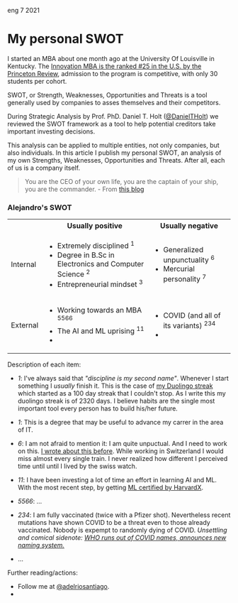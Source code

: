 <permalink>eng</permalink> <month>7</month> <year>2021</year>

# My personal SWOT

I started an MBA about one month ago at the University Of Louisville in Kentucky. The [Innovation MBA is the ranked #25 in the U.S. by the Princeton Review](https://business.louisville.edu/academics-programs/graduate-programs/imba/#:~:text=Ranked%20%2325%20in%20the%20U.S.,only%2030%20students%20per%20cohort.), admission to the program is competitive, with only 30 students per cohort.

SWOT, or Strength, Weaknesses, Opportunities and Threats is a tool generally used by companies to asses themselves and their competitors.

During Strategic Analysis by Prof. PhD. Daniel T. Holt ([@DanielTHolt](https://twitter.com/danieltholt)) we reviewed the SWOT framework as a tool to help potential creditors take important investing decisions.

This analysis can be applied to multiple entities, not only companies, but also individuals. In this article I publish my personal SWOT, an analysis of my own Strengths, Weaknesses, Opportunities and Threats. After all, each of us is a company itself.

> You are the CEO of your own life, you are the captain of your ship, you are the commander. - From [this blog](https://www.awakenthegreatnesswithin.com/)

### Alejandro's SWOT

<table>
  <tbody>
    <tr>
      <th></th>
      <th align="center">Usually positive</th>
      <th align="center">Usually negative</th>
    </tr>
    <tr>
      <td>Internal</td>
      <td>
        <ul>
          <li>Extremely disciplined <sup>1</sup></li>
          <li>Degree in B.Sc in Electronics and Computer Science <sup>2</sup></li>
          <li>Entrepreneurial mindset <sup>3</sup></li>
        </ul>
      </td>
      <td>
        <ul>
          <li>Generalized unpunctuality <sup>6</sup></li>
          <li>Mercurial personality <sup>7</sup></li>
        </ul>
      </td>
    </tr>
    <tr>
      <td>External</td>
      <td>
        <ul>
          <li>Working towards an MBA <sup>5566</sup></li>
          <li>The AI and ML uprising <sup>11</sup></li>
          <li></li>
        </ul>
      </td>
      <td>
        <ul>
          <li>COVID (and all of its variants) <sup>234</sup></li>
          <li></li>
        </ul>
      </td>
    </tr>
  </tbody>
</table>

Description of each item:

- _1_: I've always said that _"discipline is my second name"_. Whenever I start something I _usually_ finish it. This is the case of [my Duolingo streak](http://adelriosantiago.com/gitblog/spa/100-duolingo) which started as a 100 day streak that I couldn't stop. As I write this my duolingo streak is of 2320 days. I believe habits are the single most important tool every person has to build his/her future.
- _1_: This is a degree that may be useful to advance my carrer in the area of IT.
- _6_: I am not afraid to mention it: I am quite unpuctual. And I need to work on this. [I wrote about this before](http://adelriosantiago.com/gitblog/eng/amazing-switzerland). While working in Switzerland I would miss almost every single train. I never realized how different I perceived time until until I lived by the swiss watch.
- _11_: I have been investing a lot of time an effort in learning AI and ML. With the most recent step, by getting [ML certified by HarvardX]().
- _5566_: ...
- _234_: I am fully vaccinated (twice with a Pfizer shot). Nevertheless recent mutations have shown COVID to be a threat even to those already vaccinated. Nobody is expempt to randomly dying of COVID. _Unsettling and comical sidenote: [WHO runs out of COVID names, announces new naming system.](https://www.bbc.com/news/world-57308592)_

- ...

Further reading/actions:

- Follow me at [@adelriosantiago](https://twitter.com/adelriosantiago).
-
